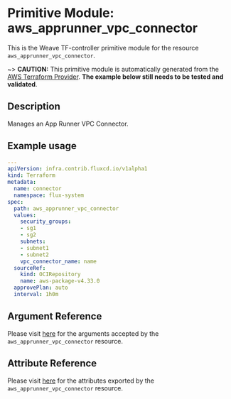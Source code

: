 
# Primitive Module: aws_apprunner_vpc_connector

This is the Weave TF-controller primitive module for the resource `aws_apprunner_vpc_connector`.

~> **CAUTION:** This primitive module is automatically generated from the [AWS Terraform Provider](https://registry.terraform.io/providers/hashicorp/aws/latest/docs/resources/apprunner_vpc_connector). **The example below still needs to be tested and validated**.

## Description

Manages an App Runner VPC Connector.

## Example usage

```yaml
---
apiVersion: infra.contrib.fluxcd.io/v1alpha1
kind: Terraform
metadata:
  name: connector
  namespace: flux-system
spec:
  path: aws_apprunner_vpc_connector
  values:
    security_groups:
    - sg1
    - sg2
    subnets:
    - subnet1
    - subnet2
    vpc_connector_name: name
  sourceRef:
    kind: OCIRepository
    name: aws-package-v4.33.0
  approvePlan: auto
  interval: 1h0m
```

## Argument Reference

Please visit [here](https://registry.terraform.io/providers/hashicorp/aws/latest/docs/resources/apprunner_vpc_connector#argument-reference) for the arguments accepted by the `aws_apprunner_vpc_connector` resource.

## Attribute Reference

Please visit [here](https://registry.terraform.io/providers/hashicorp/aws/latest/docs/resources/apprunner_vpc_connector#attributes-reference) for the attributes exported by the `aws_apprunner_vpc_connector` resource.
